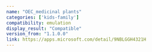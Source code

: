 ```yaml
---
name: "OEC_medicinal plants"
categories: ['kids-family']
compatibility: emulation
display_result: "Compatible"
version_from: "1.1.0.0"
link: https://apps.microsoft.com/detail/9NBLGGH4321H
---
```

